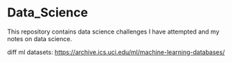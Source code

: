 # Data_Science
This repository contains data science challenges I have attempted and my notes on data science.

diff ml datasets: https://archive.ics.uci.edu/ml/machine-learning-databases/
